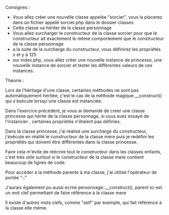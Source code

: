 Consignes :

- Vous allez créer une nouvelle classe appelée "sorcier", vous la placerez dans un fichier appelé sorcier.php dans le dossier classes
- Cette classe va hériter de la classe personnage
- Vous allez surcharger le constructeur de la classe sorcier pour que le constructeur ait exactement le même comportement
 que le constructeur de la classe personnage
 - a la suite de la surcharge du constructeur, vous définirez les propriétés x et y à 125
 - sur index.php, vous allez créer une nouvelle instance de princesse, une nouvelle instance de sorcier et tester
 les différentes valeurs de ces instances.





Théorie :

Lors de l'héritage d'une classe, certaines méthodes ne sont pas automatiquement héritée, c'est le cas de la méthode magique
__construct() qui s'éxécute lorsqu'une classe est instanciée.

Dans l'exercice précédent, je vous ai demandé de créer une classe princesse qui hérite de la classe personnage, si vous avez
 essayé de l'instancier , certaines propriétés n'étaient pas définies.

Dans la classe princesse, j'ai réalisé une surcharge du constructeur, j'éxécute en réalité le constructeur de la classe
 mere puis je redéfini les propriétés qui doivent être différentes dans la classe princesse.

Faire cela m'évite de réécrire tout le constructeur dans les classes enfants, c'est trés utile surtout si le constructeur
de la classe mere contient beaucoup de lignes de code.

Pour accéder à la méthode parente à ma classe, j'ai utilisé l'opérateur de portée "::"

J'aurais également pu aussi ecrire personnage::__construct(), parent ici est un mot clef permettant de faire référence à
la classe mere

Il existe d'autres mots clefs, comme "self" par exemple, qui fait référence à la classe elle même.